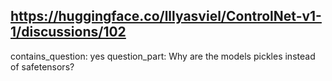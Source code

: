 ## https://huggingface.co/lllyasviel/ControlNet-v1-1/discussions/102

contains_question: yes
question_part: Why are the models pickles instead of safetensors?